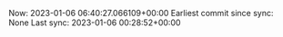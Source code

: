 Now: 2023-01-06 06:40:27.066109+00:00 Earliest commit since sync: None Last sync: 2023-01-06 00:28:52+00:00
